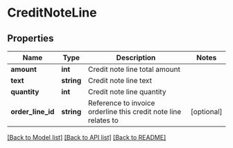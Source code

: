 # CreditNoteLine

## Properties
Name | Type | Description | Notes
------------ | ------------- | ------------- | -------------
**amount** | **int** | Credit note line total amount |
**text** | **string** | Credit note line text |
**quantity** | **int** | Credit note line quantity |
**order_line_id** | **string** | Reference to invoice orderline this credit note line relates to | [optional]

[[Back to Model list]](../../README.md#documentation-for-models) [[Back to API list]](../../README.md#documentation-for-api-endpoints) [[Back to README]](../../README.md)


